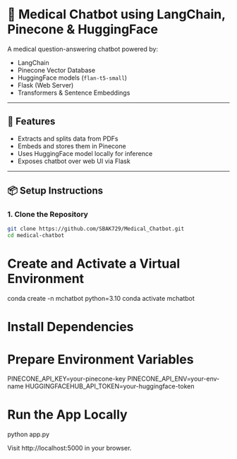 # 🧠 Medical Chatbot using LangChain, Pinecone & HuggingFace

A medical question-answering chatbot powered by:

- LangChain
- Pinecone Vector Database
- HuggingFace models (`flan-t5-small`)
- Flask (Web Server)
- Transformers & Sentence Embeddings

---

## 🚀 Features

- Extracts and splits data from PDFs
- Embeds and stores them in Pinecone
- Uses HuggingFace model locally for inference
- Exposes chatbot over web UI via Flask

---

## 📦 Setup Instructions

### 1. Clone the Repository

```bash
git clone https://github.com/SBAK729/Medical_Chatbot.git
cd medical-chatbot
```

# Create and Activate a Virtual Environment

conda create -n mchatbot python=3.10
conda activate mchatbot

# Install Dependencies

# Prepare Environment Variables

PINECONE_API_KEY=your-pinecone-key
PINECONE_API_ENV=your-env-name
HUGGINGFACEHUB_API_TOKEN=your-huggingface-token

# Run the App Locally

python app.py

Visit http://localhost:5000 in your browser.
